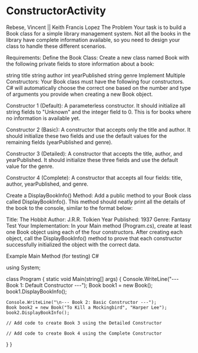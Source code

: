 # ConstructorActivity
Rebese, Vincent || Keith Francis Lopez
The Problem Your task is to build a Book class for a simple library management system. Not all the books in the library have complete information available, so you need to design your class to handle these different scenarios.

Requirements: Define the Book Class: Create a new class named Book with the following private fields to store information about a book:

string title
string author
int yearPublished
string genre
Implement Multiple Constructors: Your Book class must have the following four constructors. C# will automatically choose the correct one based on the number and type of arguments you provide when creating a new Book object.

Constructor 1 (Default): A parameterless constructor. It should initialize all string fields to "Unknown" and the integer field to 0. This is for books where no information is available yet.

Constructor 2 (Basic): A constructor that accepts only the title and author. It should initialize these two fields and use the default values for the remaining fields (yearPublished and genre).

Constructor 3 (Detailed): A constructor that accepts the title, author, and yearPublished. It should initialize these three fields and use the default value for the genre.

Constructor 4 (Complete): A constructor that accepts all four fields: title, author, yearPublished, and genre.

Create a DisplayBookInfo() Method: Add a public method to your Book class called DisplayBookInfo(). This method should neatly print all the details of the book to the console, similar to the format below:

Title: The Hobbit Author: J.R.R. Tolkien Year Published: 1937 Genre: Fantasy Test Your Implementation: In your Main method (Program.cs), create at least one Book object using each of the four constructors. After creating each object, call the DisplayBookInfo() method to prove that each constructor successfully initialized the object with the correct data.

Example Main Method (for testing) C#

using System;

class Program { static void Main(string[] args) { Console.WriteLine("--- Book 1: Default Constructor ---"); Book book1 = new Book(); book1.DisplayBookInfo();

    Console.WriteLine("\n--- Book 2: Basic Constructor ---");
    Book book2 = new Book("To Kill a Mockingbird", "Harper Lee");
    book2.DisplayBookInfo();

    // Add code to create Book 3 using the Detailed Constructor

    // Add code to create Book 4 using the Complete Constructor
}
}
